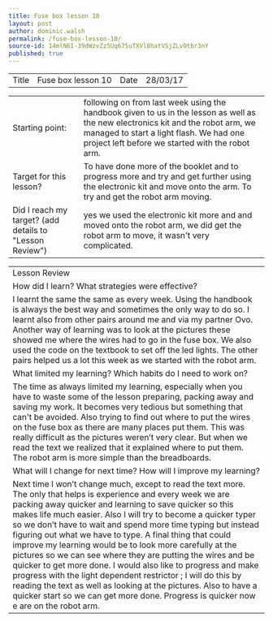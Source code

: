 ```yaml
---
title: Fuse box lesson 10
layout: post
author: dominic.walsh
permalink: /fuse-box-lesson-10/
source-id: 14mlN6I-39dWzvZz5Uq675uTXVl8hatVSjZLvOtbr3nY
published: true
---
```

<table>
  <tr>
    <td>Title</td>
    <td>Fuse box lesson 10</td>
    <td>Date</td>
    <td>28/03/17</td>
  </tr>
</table>


<table>
  <tr>
    <td>Starting point:</td>
    <td>following on from last week using the handbook given to us in the lesson as well as the new electronics kit and the robot arm, we managed to start a light flash. We had one project left before we started with the robot arm.</td>
  </tr>
  <tr>
    <td>Target for this lesson?</td>
    <td>To have done more of the booklet and to progress more and try and get further using the electronic kit and move onto the arm. To try and get the robot arm moving.</td>
  </tr>
  <tr>
    <td>Did I reach my target? 
(add details to "Lesson Review")</td>
    <td> yes we used the electronic kit more and and moved onto the robot arm, we did get the robot arm to move, it wasn't very complicated.</td>
  </tr>
</table>


<table>
  <tr>
    <td>Lesson Review</td>
  </tr>
  <tr>
    <td>How did I learn? What strategies were effective? </td>
  </tr>
  <tr>
    <td>I learnt the same the same as every week. Using the handbook is always the best way and sometimes the only way to do so. I learnt also from other pairs around me and via my partner Ovo. Another way of learning was to look at the pictures these showed me where the wires had to go in the fuse box. We also used the code on the textbook to set off the led lights. The other pairs helped us a lot this week as we started with the robot arm.</td>
  </tr>
  <tr>
    <td>What limited my learning? Which habits do I need to work on? </td>
  </tr>
  <tr>
    <td>The time as always limited my learning, especially when you have to waste some of the lesson preparing, packing away and saving my work. It becomes very tedious but something that can't be avoided. Also  trying to find out where to put the wires on the fuse box as there are many places put them. This was really difficult as the pictures weren’t very clear. But when we read the text we realized that it explained where to put them. The robot arm is more simple than the breadboards.</td>
  </tr>
  <tr>
    <td>What will I change for next time? How will I improve my learning?</td>
  </tr>
  <tr>
    <td>Next time I won’t change much, except to read the text more. The only that helps is experience and every week we are packing away quicker and learning to save quicker so this makes life much easier. Also I will try to become a quicker typer so we don’t have to wait and spend more time typing but instead figuring out what we have to type. A final thing that could improve my learning would be to look more carefully at the pictures so we can see where they are putting the wires and be quicker to get more done. I would also like to progress and make progress with the light dependent restrictor ; I will do this by reading the text as well as looking at the pictures. Also to have a quicker start so we can get more done. Progress is quicker now e are on the robot arm.</td>
    
  </tr>
</table>


